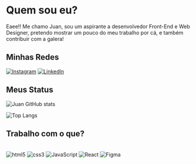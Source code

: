 <h1> Quem sou eu? </h1>
 
<p>Eaee!! Me chamo Juan, sou um aspirante a desenvolvedor Front-End e Web Designer, pretendo mostrar um pouco do meu trabalho por cá, e também contribuir com a galera!</p>

<h2> Minhas Redes </h2>

[![Instagram](https://img.shields.io/badge/Instagram-E4405F?style=for-the-badge&logo=instagram&logoColor=white)](https://www.instagram.com/jp.dmgs?igsh=MXRqMzBkejlmeXpycw%3D%3D&utm_source=qr)
[![LinkedIn](https://img.shields.io/badge/LinkedIn-0077B5?style=for-the-badge&logo=linkedin&logoColor=white)](https://www.linkedin.com/in/juan-pablo-araujo-domingues-43b63722a/)

<h2> Meus Status </h2>

![Juan GitHub stats](https://github-readme-stats.vercel.app/api?username=Juan-Domingues&show_icons=true&theme=tokyonight)

![Top Langs](https://github-readme-stats.vercel.app/api/top-langs/?username=Juan-Domingues&hide_progress=true)

<h2>Trabalho com o que?</h2>

<div style="display: inline_block"><br/>
  <img align="center" alt= "html5" src="https://img.shields.io/badge/HTML5-E34F26.svg?style=for-the-badge&logo=HTML5&logoColor=white" />
  <img align="center" alt= "css3" src="https://img.shields.io/badge/CSS-663399.svg?style=for-the-badge&logo=CSS&logoColor=white" />
  <img align="center" alt= "JavaScript" src="https://img.shields.io/badge/JavaScript-F7DF1E.svg?style=for-the-badge&logo=JavaScript&logoColor=black" />
    <img align="center" alt= "React" src="https://img.shields.io/badge/React-61DAFB.svg?style=for-the-badge&logo=React&logoColor=black"/>
  <img align="center" alt="Figma" src="https://img.shields.io/badge/Figma-F24E1E.svg?style=for-the-badge&logo=Figma&logoColor=white" />
</div><br/>


